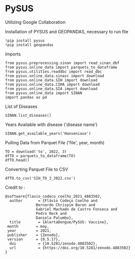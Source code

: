 # PySUS

Utilizing Google Collaboration

Installation of PYSUS and GEOPANDAS, necessary to run file

	!pip install pysus
	!pip install geopandas

Imports

	from pysus.preprocessing.sinan import read_sinan_dbf
	from pysus.online_data import parquets_to_dataframe
	from pysus.utilities.readdbc import read_dbc
	from pysus.online_data.sinasc import download
	from pysus.online_data.SIH import download
	from pysus.online_data.CIHA import download
	from pysus.online_data.SIA import download
	from pysus.online_data import SINAN
	import pandas as pd
	
List of Diseases

	SINAN.list_diseases()
	
	
Years Available with disease ('disease name')

	SINAN.get_available_years('Hanseniase')
	
	
Pulling Data from Parquet File ('file', year, month)
	
	TO = download('to', 2022, 3)
	dfTO = parquets_to_dataframe(TO)
	dfTO.head()
	
Converting Parquet File to CSV

	dfTO.to_csv('SIH_TO_3_2022.csv')


Credit to :

	@software{flavio_codeco_coelho_2021_4883502,
	  author       = {Flávio Codeço Coelho and
                  Bernardo Chrispim Baron and
                  Gabriel Machado de Castro Fonseca and
                  Pedro Reck and
                  Daniela Palumbo},
	  title        = {AlertaDengue/PySUS: Vaccine},
 	 month        = may,
 	 year         = 2021,
 	 publisher    = {Zenodo},
 	 version      = {0.5.17},
	  doi          = {10.5281/zenodo.4883502},
	  url          = {https://doi.org/10.5281/zenodo.4883502}
	}
